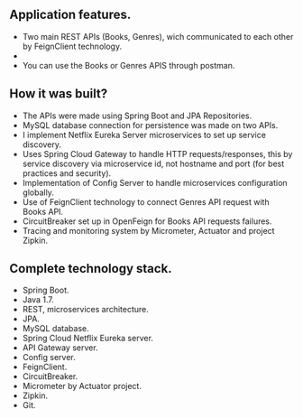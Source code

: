 Application features.
-
- Two main REST APIs (Books, Genres), wich communicated to each other by FeignClient technology.
- 
- You can use the Books or Genres APIS through postman. 

How it was built?
-

- The APIs were made using Spring Boot and JPA Repositories.
- MySQL database connection for persistence was made on two APIs.
- I implement Netflix Eureka Server microservices to set up service discovery.
- Uses Spring Cloud Gateway to handle HTTP requests/responses, this by service discovery via microservice id, not hostname and port (for best practices and security).
- Implementation of Config Server to handle microservices configuration globally.
- Use of FeignClient technology to connect Genres API request with Books API.
- CircuitBreaker set up in OpenFeign for Books API requests failures. 
- Tracing and monitoring system by Micrometer, Actuator and project Zipkin.

Complete technology stack.
-
- Spring Boot.
- Java 1.7.
- REST, microservices architecture.
- JPA.
- MySQL database.
- Spring Cloud Netflix Eureka server.
- API Gateway server.
- Config server.
- FeignClient.
- CircuitBreaker.
- Micrometer by Actuator project.
- Zipkin.
- Git.
